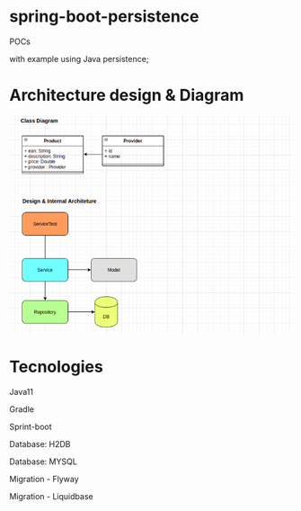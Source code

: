 # spring-boot-persistence


<p>POCs</p> with example using Java persistence;

# Architecture design & Diagram
  
  <img src="persistence.png"/>

# Tecnologies

<p>Java11</p>
<p>Gradle</p>
<p>Sprint-boot</p>

<p>Database: H2DB</p>
<p>Database: MYSQL</p>

<p>Migration - Flyway</p>
<p>Migration - Liquidbase</p>
